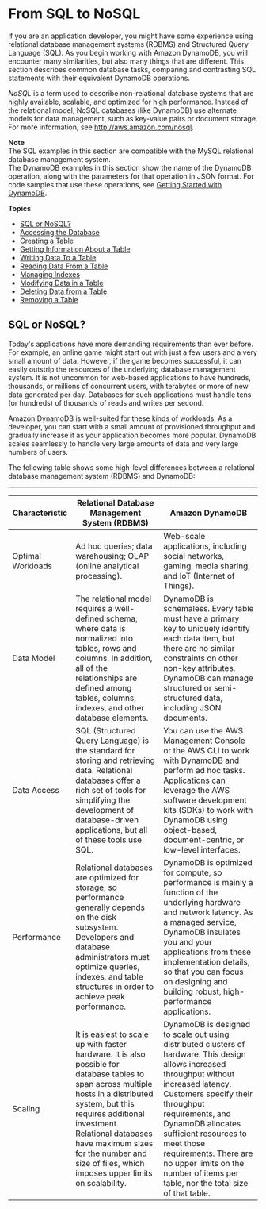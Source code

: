 # From SQL to NoSQL<a name="SQLtoNoSQL"></a>

If you are an application developer, you might have some experience using relational database management systems \(RDBMS\) and Structured Query Language \(SQL\)\. As you begin working with Amazon DynamoDB, you will encounter many similarities, but also many things that are different\. This section describes common database tasks, comparing and contrasting SQL statements with their equivalent DynamoDB operations\.

*NoSQL* is a term used to describe non\-relational database systems that are highly available, scalable, and optimized for high performance\. Instead of the relational model, NoSQL databases \(like DynamoDB\) use alternate models for data management, such as key\-value pairs or document storage\. For more information, see [http://aws\.amazon\.com/nosql](http://aws.amazon.com/nosql)\.

**Note**  
The SQL examples in this section are compatible with the MySQL relational database management system\.  
The DynamoDB examples in this section show the name of the DynamoDB operation, along with the parameters for that operation in JSON format\. For code samples that use these operations, see [Getting Started with DynamoDB](GettingStarted.md)\.

**Topics**
+ [SQL or NoSQL?](#SQLtoNoSQL.WhyDynamoDB)
+ [Accessing the Database](SQLtoNoSQL.Accessing.md)
+ [Creating a Table](SQLtoNoSQL.CreateTable.md)
+ [Getting Information About a Table](SQLtoNoSQL.GetTableInfo.md)
+ [Writing Data To a Table](SQLtoNoSQL.WriteData.md)
+ [Reading Data From a Table](SQLtoNoSQL.ReadData.md)
+ [Managing Indexes](SQLtoNoSQL.Indexes.md)
+ [Modifying Data in a Table](SQLtoNoSQL.UpdateData.md)
+ [Deleting Data from a Table](SQLtoNoSQL.DeleteData.md)
+ [Removing a Table](SQLtoNoSQL.RemoveTable.md)

## SQL or NoSQL?<a name="SQLtoNoSQL.WhyDynamoDB"></a>

Today's applications have more demanding requirements than ever before\. For example, an online game might start out with just a few users and a very small amount of data\. However, if the game becomes successful, it can easily outstrip the resources of the underlying database management system\. It is not uncommon for web\-based applications to have hundreds, thousands, or millions of concurrent users, with terabytes or more of new data generated per day\. Databases for such applications must handle tens \(or hundreds\) of thousands of reads and writes per second\.

Amazon DynamoDB is well\-suited for these kinds of workloads\. As a developer, you can start with a small amount of provisioned throughput and gradually increase it as your application becomes more popular\. DynamoDB scales seamlessly to handle very large amounts of data and very large numbers of users\.

The following table shows some high\-level differences between a relational database management system \(RDBMS\) and DynamoDB:


****  

| Characteristic | Relational Database Management System \(RDBMS\) | Amazon DynamoDB | 
| --- | --- | --- | 
| Optimal Workloads | Ad hoc queries; data warehousing; OLAP \(online analytical processing\)\. | Web\-scale applications, including social networks, gaming, media sharing, and IoT \(Internet of Things\)\. | 
| Data Model | The relational model requires a well\-defined schema, where data is normalized into tables, rows and columns\. In addition, all of the relationships are defined among tables, columns, indexes, and other database elements\. | DynamoDB is schemaless\. Every table must have a primary key to uniquely identify each data item, but there are no similar constraints on other non\-key attributes\. DynamoDB can manage structured or semi\-structured data, including JSON documents\. | 
| Data Access | SQL \(Structured Query Language\) is the standard for storing and retrieving data\. Relational databases offer a rich set of tools for simplifying the development of database\-driven applications, but all of these tools use SQL\. | You can use the AWS Management Console or the AWS CLI to work with DynamoDB and perform ad hoc tasks\. Applications can leverage the AWS software development kits \(SDKs\) to work with DynamoDB using object\-based, document\-centric, or low\-level interfaces\. | 
| Performance | Relational databases are optimized for storage, so performance generally depends on the disk subsystem\. Developers and database administrators must optimize queries, indexes, and table structures in order to achieve peak performance\. | DynamoDB is optimized for compute, so performance is mainly a function of the underlying hardware and network latency\. As a managed service, DynamoDB insulates you and your applications from these implementation details, so that you can focus on designing and building robust, high\-performance applications\. | 
| Scaling | It is easiest to scale up with faster hardware\. It is also possible for database tables to span across multiple hosts in a distributed system, but this requires additional investment\. Relational databases have maximum sizes for the number and size of files, which imposes upper limits on scalability\. | DynamoDB is designed to scale out using distributed clusters of hardware\. This design allows increased throughput without increased latency\. Customers specify their throughput requirements, and DynamoDB allocates sufficient resources to meet those requirements\. There are no upper limits on the number of items per table, nor the total size of that table\. | 